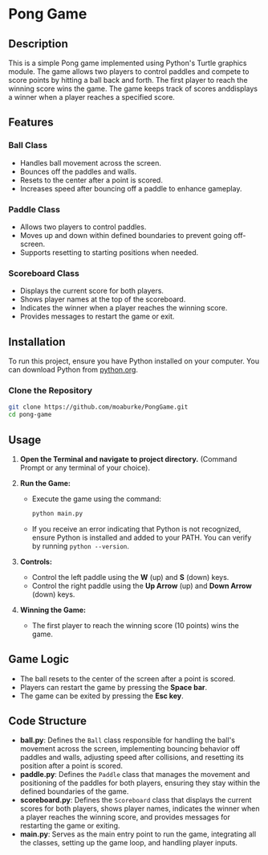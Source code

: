 # Pong Game

## Description
This is a simple Pong game implemented using Python's Turtle graphics module. The game allows two players to control paddles and compete to score points by hitting a ball back and forth. The first player to reach the winning score wins the game. The game keeps track of scores anddisplays a winner when a player reaches a specified score.

## Features
### Ball Class
- Handles ball movement across the screen.
- Bounces off the paddles and walls.
- Resets to the center after a point is scored.
- Increases speed after bouncing off a paddle to enhance gameplay.

### Paddle Class
- Allows two players to control paddles.
- Moves up and down within defined boundaries to prevent going off-screen.
- Supports resetting to starting positions when needed.

### Scoreboard Class
- Displays the current score for both players.
- Shows player names at the top of the scoreboard.
- Indicates the winner when a player reaches the winning score.
- Provides messages to restart the game or exit.

## Installation
To run this project, ensure you have Python installed on your computer. You can download Python from [python.org](https://www.python.org/).

### Clone the Repository
```bash
git clone https://github.com/moaburke/PongGame.git
cd pong-game
```

## Usage

1. **Open the Terminal and navigate to project directory.** (Command Prompt or any terminal of your choice).

2. **Run the Game:**
   - Execute the game using the command:
     ```bash
     python main.py
     ```
   - If you receive an error indicating that Python is not recognized, ensure Python is installed and added to your PATH. You can verify by running `python --version`.

3. **Controls:**
   - Control the left paddle using the **W** (up) and **S** (down) keys.
   - Control the right paddle using the **Up Arrow** (up) and **Down Arrow** (down) keys.

4. **Winning the Game:**
   - The first player to reach the winning score (10 points) wins the game.
     
## Game Logic
- The ball resets to the center of the screen after a point is scored.
- Players can restart the game by pressing the **Space bar**.
- The game can be exited by pressing the **Esc key**.

## Code Structure
- **ball.py**: Defines the `Ball` class responsible for handling the ball's movement across the screen, implementing bouncing behavior off paddles and walls, adjusting speed after collisions, and resetting its position after a point is scored.
- **paddle.py**: Defines the `Paddle` class that manages the movement and positioning of the paddles for both players, ensuring they stay within the defined boundaries of the game.
- **scoreboard.py**: Defines the `Scoreboard` class that displays the current scores for both players, shows player names, indicates the winner when a player reaches the winning score, and provides messages for restarting the game or exiting.
- **main.py**: Serves as the main entry point to run the game, integrating all the classes, setting up the game loop, and handling player inputs.
